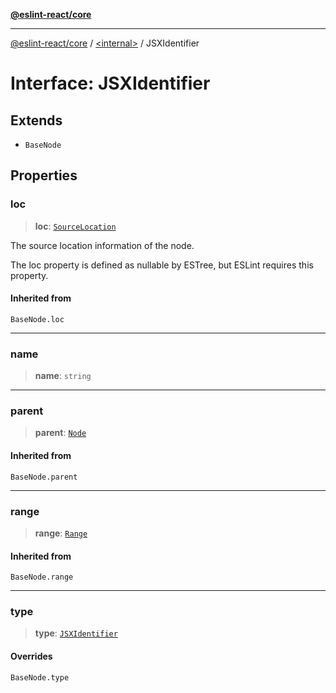 [**@eslint-react/core**](../../README.md)

***

[@eslint-react/core](../../README.md) / [\<internal\>](../README.md) / JSXIdentifier

# Interface: JSXIdentifier

## Extends

- `BaseNode`

## Properties

### loc

> **loc**: [`SourceLocation`](SourceLocation.md)

The source location information of the node.

The loc property is defined as nullable by ESTree, but ESLint requires this property.

#### Inherited from

`BaseNode.loc`

***

### name

> **name**: `string`

***

### parent

> **parent**: [`Node`](../type-aliases/Node.md)

#### Inherited from

`BaseNode.parent`

***

### range

> **range**: [`Range`](../type-aliases/Range.md)

#### Inherited from

`BaseNode.range`

***

### type

> **type**: [`JSXIdentifier`](../README.md#jsxidentifier)

#### Overrides

`BaseNode.type`
